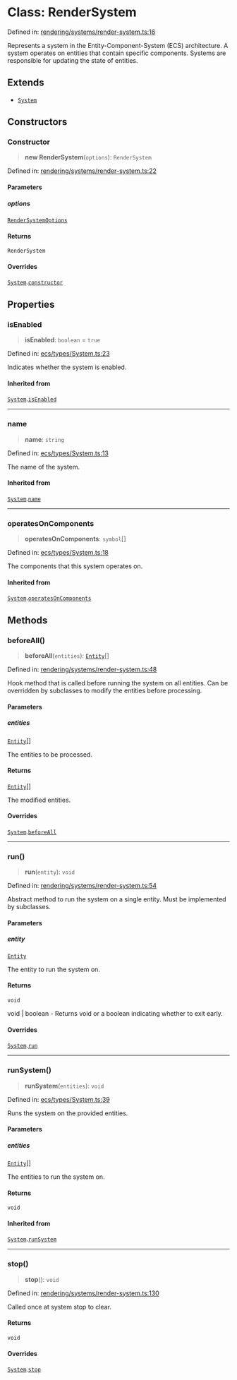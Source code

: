 # Class: RenderSystem

Defined in: [rendering/systems/render-system.ts:16](https://github.com/Forge-Game-Engine/Forge/blob/04af294b0d108e7e60d1ae9f40eaa3ca76ca176a/src/rendering/systems/render-system.ts#L16)

Represents a system in the Entity-Component-System (ECS) architecture.
A system operates on entities that contain specific components.
Systems are responsible for updating the state of entities.

## Extends

- [`System`](System.md)

## Constructors

### Constructor

> **new RenderSystem**(`options`): `RenderSystem`

Defined in: [rendering/systems/render-system.ts:22](https://github.com/Forge-Game-Engine/Forge/blob/04af294b0d108e7e60d1ae9f40eaa3ca76ca176a/src/rendering/systems/render-system.ts#L22)

#### Parameters

##### options

[`RenderSystemOptions`](../interfaces/RenderSystemOptions.md)

#### Returns

`RenderSystem`

#### Overrides

[`System`](System.md).[`constructor`](System.md#constructor)

## Properties

### isEnabled

> **isEnabled**: `boolean` = `true`

Defined in: [ecs/types/System.ts:23](https://github.com/Forge-Game-Engine/Forge/blob/04af294b0d108e7e60d1ae9f40eaa3ca76ca176a/src/ecs/types/System.ts#L23)

Indicates whether the system is enabled.

#### Inherited from

[`System`](System.md).[`isEnabled`](System.md#isenabled)

***

### name

> **name**: `string`

Defined in: [ecs/types/System.ts:13](https://github.com/Forge-Game-Engine/Forge/blob/04af294b0d108e7e60d1ae9f40eaa3ca76ca176a/src/ecs/types/System.ts#L13)

The name of the system.

#### Inherited from

[`System`](System.md).[`name`](System.md#name)

***

### operatesOnComponents

> **operatesOnComponents**: `symbol`[]

Defined in: [ecs/types/System.ts:18](https://github.com/Forge-Game-Engine/Forge/blob/04af294b0d108e7e60d1ae9f40eaa3ca76ca176a/src/ecs/types/System.ts#L18)

The components that this system operates on.

#### Inherited from

[`System`](System.md).[`operatesOnComponents`](System.md#operatesoncomponents)

## Methods

### beforeAll()

> **beforeAll**(`entities`): [`Entity`](Entity.md)[]

Defined in: [rendering/systems/render-system.ts:48](https://github.com/Forge-Game-Engine/Forge/blob/04af294b0d108e7e60d1ae9f40eaa3ca76ca176a/src/rendering/systems/render-system.ts#L48)

Hook method that is called before running the system on all entities.
Can be overridden by subclasses to modify the entities before processing.

#### Parameters

##### entities

[`Entity`](Entity.md)[]

The entities to be processed.

#### Returns

[`Entity`](Entity.md)[]

The modified entities.

#### Overrides

[`System`](System.md).[`beforeAll`](System.md#beforeall)

***

### run()

> **run**(`entity`): `void`

Defined in: [rendering/systems/render-system.ts:54](https://github.com/Forge-Game-Engine/Forge/blob/04af294b0d108e7e60d1ae9f40eaa3ca76ca176a/src/rendering/systems/render-system.ts#L54)

Abstract method to run the system on a single entity.
Must be implemented by subclasses.

#### Parameters

##### entity

[`Entity`](Entity.md)

The entity to run the system on.

#### Returns

`void`

void | boolean - Returns void or a boolean indicating whether to exit early.

#### Overrides

[`System`](System.md).[`run`](System.md#run)

***

### runSystem()

> **runSystem**(`entities`): `void`

Defined in: [ecs/types/System.ts:39](https://github.com/Forge-Game-Engine/Forge/blob/04af294b0d108e7e60d1ae9f40eaa3ca76ca176a/src/ecs/types/System.ts#L39)

Runs the system on the provided entities.

#### Parameters

##### entities

[`Entity`](Entity.md)[]

The entities to run the system on.

#### Returns

`void`

#### Inherited from

[`System`](System.md).[`runSystem`](System.md#runsystem)

***

### stop()

> **stop**(): `void`

Defined in: [rendering/systems/render-system.ts:130](https://github.com/Forge-Game-Engine/Forge/blob/04af294b0d108e7e60d1ae9f40eaa3ca76ca176a/src/rendering/systems/render-system.ts#L130)

Called once at system stop to clear.

#### Returns

`void`

#### Overrides

[`System`](System.md).[`stop`](System.md#stop)
